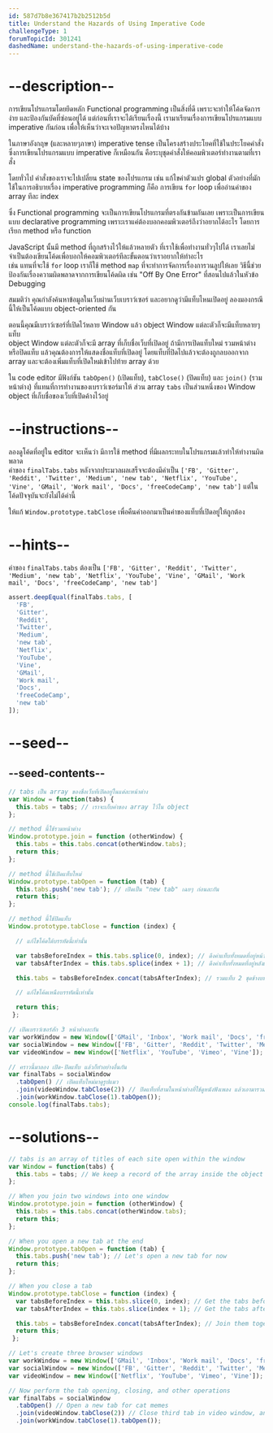 ```yaml
---
id: 587d7b8e367417b2b2512b5d
title: Understand the Hazards of Using Imperative Code
challengeType: 1
forumTopicId: 301241
dashedName: understand-the-hazards-of-using-imperative-code
---
```


# --description--

การเขียนโปรแกรมโดยยึดหลัก Functional programming เป็นสิ่งที่ดี เพราะจะทำให้โค้ดจัดการง่าย และป้องกันบัคที่ซ่อนอยู่ได้ แต่ก่อนที่เราจะได้เรียนเรื่องนี้ เรามาเรียนเรื่องการเขียนโปรแกรมแบบ imperative กันก่อน เพื่อให้เห็นว่าจะเจอปัญหาตรงไหนได้บ้าง

ในภาษาอังกฤษ (และหลายๆภาษา) imperative tense เป็นโครงสร้างประโยคที่ใช้ในประโยคคำสั่ง ซึ่งการเขียนโปรแกรมแบบ imperative ก็เหมือนกัน คือระบุชุดคำสั่งให้คอมพิวเตอร์ทำงานตามที่เราสั่ง

โดยทั่วไป คำสั่งของเราจะไปเปลี่ยน state ของโปรแกรม เช่น แก้ไขค่าตัวแปร global 
ตัวอย่างที่มักใช้ในการอธิบายเรื่อง imperative programming ก็คือ การเขียน `for` loop เพื่ออ่านค่าของ array ทีละ index

ซึ่ง Functional programming จะเป็นการเขียนโปรแกรมที่ตรงกันข้ามกันเลย เพราะเป็นการเขียนแบบ declarative programming เพราะเราแค่ต้องบอกคอมพิวเตอร์ถึงว่าอยากได้อะไร โดยการเรียก method หรือ function

JavaScript นั้นมี method ที่ถูกสร้างไว้ให้แล้วหลายตัว ที่เราใช้เพื่อทำงานทั่วๆไปได้ เราเลยไม่จำเป็นต้องเขียนโค้ดเพื่อบอกให้คอมพิวเตอร์ทีละขั้นตอนว่าเราอยากให้ทำอะไร  
เช่น แทนที่จะใช้ `for` loop เราก็ใช้ method `map` ที่จะทำการจัดการเรื่องการวนลูปให้เลย วิธีนี้ช่วยป้องกันเรื่องความผิดพลาดจากการเขียนโค้ดผิด เช่น "Off By One Error" ที่สอนไปแล้วในหัวข้อ Debugging

สมมติว่า คุณกำลังค้นหาข้อมูลในเว็บผ่านเว็บเบราว์เซอร์ และอยากดูว่ามีแท็บไหนเปิดอยู่ ลองมองกรณีนี้ให้เป็นโค้ดแบบ object-oriented กัน

ตอนนี้คุณมีเบราว์เซอร์ที่เปิดไว้หลาย Window แล้ว object Window แต่ละตัวก็จะมีแท็บหลายๆแท็บ  
object Window แต่ละตัวก็จะมี array ที่เก็บชื่อเว็บที่เปิดอยู่ 
ถ้ามีการเปิดแท็บใหม่ รวมหน้าต่าง หรือปิดแท็บ แล้วคุณต้องการให้แสดงชื่อแท็บที่เปิดอยู่ โดยแท็บที่ปิดไปแล้วจะต้องถูกลบออกจาก array และจะต้องเพิ่มแท็บที่เปิดใหม่เข้าไปท้าย array ด้วย

ใน code editor มีฟังก์ชัน `tabOpen()` (เปิดแท็บ), `tabClose()` (ปิดแท็บ) และ `join()` (รวมหน้าต่าง) ที่แทนที่การทำงานของเบราว์เซอร์มาให้ ส่วน array `tabs` เป็นส่วนหนึ่งของ Window object ที่เก็บชื่อของเว็บที่เปิดค้างไว้อยู่


# --instructions--

ลองดูโค้ดที่อยู่ใน editor จะเห็นว่า มีการใช้ method ที่มีผลกระทบในโปรแกรมแล้วทำให้ทำงานผิดพลาด  
ค่าของ `finalTabs.tabs` หลังจากประมวลผลเสร็จจะต้องมีค่าเป็น `['FB', 'Gitter', 'Reddit', 'Twitter', 'Medium', 'new tab', 'Netflix', 'YouTube', 'Vine', 'GMail', 'Work mail', 'Docs', 'freeCodeCamp', 'new tab']` แต่ในโค้ดปัจจุบันจะยังไม่ได้ค่านี้

ให้แก้ `Window.prototype.tabClose` เพื่อคืนค่าออกมาเป็นค่าของแท็บที่เปิดอยู่ให้ถูกต้อง

# --hints--

ค่าของ `finalTabs.tabs` ต้องเป็น `['FB', 'Gitter', 'Reddit', 'Twitter', 'Medium', 'new tab', 'Netflix', 'YouTube', 'Vine', 'GMail', 'Work mail', 'Docs', 'freeCodeCamp', 'new tab']`

```js
assert.deepEqual(finalTabs.tabs, [
  'FB',
  'Gitter',
  'Reddit',
  'Twitter',
  'Medium',
  'new tab',
  'Netflix',
  'YouTube',
  'Vine',
  'GMail',
  'Work mail',
  'Docs',
  'freeCodeCamp',
  'new tab'
]);
```

# --seed--

## --seed-contents--

```js
// tabs เป็น array ของชื่อเว็บที่เปิดอยู่ในแต่ละหน้าต่าง
var Window = function(tabs) {
  this.tabs = tabs; // เราจะเก็บค่าของ array ไว้ใน object
};

// method นี้ใช้รวมหน้าต่าง
Window.prototype.join = function (otherWindow) {
  this.tabs = this.tabs.concat(otherWindow.tabs);
  return this;
};

// method นี้ใช้เปิดแท็บใหม่
Window.prototype.tabOpen = function (tab) {
  this.tabs.push('new tab'); // เปิดเป็น "new tab" เฉยๆ ก่อนละกัน
  return this;
};

// method นี้ใช้ปิดแท็บ
Window.prototype.tabClose = function (index) {

  // แก้ไขโค้ดใต้บรรทัดนี้เท่านั้น

  var tabsBeforeIndex = this.tabs.splice(0, index); // ดึงค่าแท็บทั้งหมดที่อยู่หน้าแท็บที่ปิด
  var tabsAfterIndex = this.tabs.splice(index + 1); // ดึงค่าเท็บทั้งหมดที่อยู่หลังแท็บที่ปิด

  this.tabs = tabsBeforeIndex.concat(tabsAfterIndex); // รวมแท็บ 2 ชุดข้างบนเข้าด้วยกัน

  // แก้ไขโค้ดเหนือบรรทัดนี้เท่านั้น

  return this;
 };

// เปิดเบราว์เซอร์สัก 3 หน้าต่างละกัน
var workWindow = new Window(['GMail', 'Inbox', 'Work mail', 'Docs', 'freeCodeCamp']); // เปิดอีเมล เว็บเก็บไฟล์ แล้วก็เว็บที่ใช้ทำงาน
var socialWindow = new Window(['FB', 'Gitter', 'Reddit', 'Twitter', 'Medium']); // เว็บ Social Media
var videoWindow = new Window(['Netflix', 'YouTube', 'Vimeo', 'Vine']); // เว็บดูหนังฟังเพลง

// คราวนี้มาลอง เปิด-ปิดแท็บ แล้วก็ทำอย่างอื่นกัน
var finalTabs = socialWindow
  .tabOpen() // เปิดแท็บใหม่มาดูรูปแมว
  .join(videoWindow.tabClose(2)) // ปิดแท็บที่สามในหน้าต่างที่ใช้ดูหนังฟังเพลง แล้วเอามารวมกับหน้าต่างนี้
  .join(workWindow.tabClose(1).tabOpen());
console.log(finalTabs.tabs);
```

# --solutions--

```js
// tabs is an array of titles of each site open within the window
var Window = function(tabs) {
  this.tabs = tabs; // We keep a record of the array inside the object
};

// When you join two windows into one window
Window.prototype.join = function (otherWindow) {
  this.tabs = this.tabs.concat(otherWindow.tabs);
  return this;
};

// When you open a new tab at the end
Window.prototype.tabOpen = function (tab) {
  this.tabs.push('new tab'); // Let's open a new tab for now
  return this;
};

// When you close a tab
Window.prototype.tabClose = function (index) {
  var tabsBeforeIndex = this.tabs.slice(0, index); // Get the tabs before the tab
  var tabsAfterIndex = this.tabs.slice(index + 1); // Get the tabs after the tab

  this.tabs = tabsBeforeIndex.concat(tabsAfterIndex); // Join them together
  return this;
 };

// Let's create three browser windows
var workWindow = new Window(['GMail', 'Inbox', 'Work mail', 'Docs', 'freeCodeCamp']); // Your mailbox, drive, and other work sites
var socialWindow = new Window(['FB', 'Gitter', 'Reddit', 'Twitter', 'Medium']); // Social sites
var videoWindow = new Window(['Netflix', 'YouTube', 'Vimeo', 'Vine']); //  Entertainment sites

// Now perform the tab opening, closing, and other operations
var finalTabs = socialWindow
  .tabOpen() // Open a new tab for cat memes
  .join(videoWindow.tabClose(2)) // Close third tab in video window, and join
  .join(workWindow.tabClose(1).tabOpen());
```
